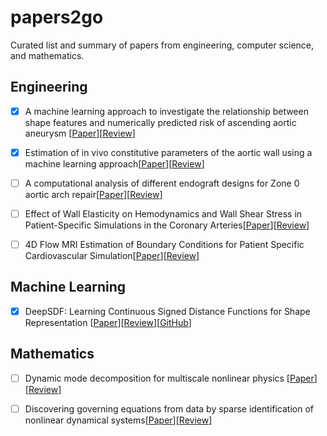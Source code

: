 # papers2go
Curated list and summary of papers from engineering, computer science, and mathematics.

## Engineering
- [x] A machine learning approach to investigate the relationship between shape
features and numerically predicted risk of ascending aortic aneurysm [[Paper](https://www.ncbi.nlm.nih.gov/pmc/articles/PMC5630492/)][[Review](https://github.com/matsumotosan/papers2go/blob/master/eng/ml-asaa-risk-sun.md)]

- [x] Estimation of in vivo constitutive parameters of the aortic wall using a machine learning approach[[Paper](https://www.sciencedirect.com/science/article/pii/S0045782518306297)][[Review](https://github.com/matsumotosan/papers2go/blob/master/eng/ml-param-est-sun.md)]

- [ ] A computational analysis of different endograft designs for Zone 0 aortic arch repair[[Paper](http://bloodflow.engin.umich.edu/wp-content/uploads/sites/165/2018/03/vanBakel_EJCTS_A-computational-analysis-of-different-endograft-designs.pdf)][[Review](https://github.com/matsumotosan/papers2go/blob/master/eng/zone0-arch-repair-figueroa.md)]

- [ ] Effect of Wall Elasticity on Hemodynamics and Wall Shear Stress in Patient-Specific Simulations in the Coronary Arteries[[Paper](https://asmedigitalcollection.asme.org/biomechanical/article-abstract/142/2/024503/726830/Effect-of-Wall-Elasticity-on-Hemodynamics-and-Wall?redirectedFrom=fulltext)][[Review](https://github.com/matsumotosan/papers2go/blob/master/eng/elasticity-wss-marsden.md)]

- [ ] 4D Flow MRI Estimation of Boundary Conditions for Patient Specific Cardiovascular Simulation[[Paper](https://link.springer.com/article/10.1007/s10439-019-02285-2)][[Review](https://github.com/matsumotosan/papers2go/blob/master/eng/mri-bc-estimation-roldan-alzate.md)]

## Machine Learning
- [x] DeepSDF: Learning Continuous Signed Distance Functions for Shape Representation [[Paper](https://arxiv.org/pdf/1901.05103.pdf)][[Review](https://github.com/matsumotosan/papers2go/blob/master/ml/deepsdf.md)][[GitHub](https://github.com/facebookresearch/DeepSDF)]

## Mathematics
- [ ] Dynamic mode decomposition for multiscale nonlinear physics [[Paper](https://arxiv.org/pdf/1903.12480.pdf)][[Review]()]

- [ ] Discovering governing equations from data by sparse identification of nonlinear dynamical systems[[Paper](https://www.pnas.org/content/pnas/113/15/3932.full.pdf)][[Review](https://github.com/matsumotosan/papers2go/blob/master/math/sindy.md)]
